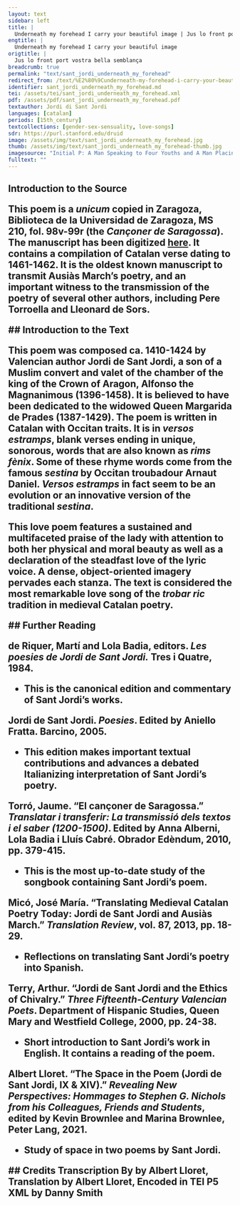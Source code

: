 ```yaml
---
layout: text
sidebar: left
title: |
  Underneath my forehead I carry your beautiful image | Jus lo front port vostra bella semblança
engtitle: |
  Underneath my forehead I carry your beautiful image
origtitle: |
  Jus lo front port vostra bella semblança
breadcrumb: true
permalink: "text/sant_jordi_underneath_my_forehead"
redirect_from: /text/%E2%80%9Cunderneath-my-forehead-i-carry-your-beautiful-image%E2%80%9D
identifier: sant_jordi_underneath_my_forehead.md
tei: /assets/tei/sant_jordi_underneath_my_forehead.xml
pdf: /assets/pdf/sant_jordi_underneath_my_forehead.pdf
textauthor: Jordi di Sant Jordi
languages: [catalan]
periods: [15th_century]
textcollections: [gender-sex-sensuality, love-songs]
sdr: https://purl.stanford.edu/druid 
image: /assets/img/text/sant_jordi_underneath_my_forehead.jpg
thumb: /assets/img/text/sant_jordi_underneath_my_forehead-thumb.jpg
imagesource: "Initial P: A Man Speaking to Four Youths and A Man Placing a Ring on a Woman's Hand, Getty Museum Ms. Ludwig XIV 6 (83.MQ.165), fol. 205v, about 1290–1310 [Public Domain]"
fulltext: ""
---
```

 

## Introduction to the Source <p>This poem is a <em>unicum</em> copied in Zaragoza, Biblioteca de la Universidad de Zaragoza, MS 210, fol. 98v-99r (the <em>Cançoner de Saragossa</em>). The manuscript has been digitized <a href="http://zaguan.unizar.es/record/535?ln=en">here</a>. It contains a compilation of Catalan verse dating to 1461-1462. It is the oldest known manuscript to transmit Ausiàs March’s poetry, and an important witness to the transmission of the poetry of several other authors, including Pere Torroella and Lleonard de Sors.</p> ## Introduction to the Text <p>This poem was composed ca. 1410-1424 by Valencian author Jordi de Sant Jordi, a son of a Muslim convert and valet of the chamber of the king of the Crown of Aragon, Alfonso the Magnanimous (1396-1458). It is believed to have been dedicated to the widowed Queen Margarida de Prades (1387-1429). The poem is written in Catalan with Occitan traits. It is in <em>versos estramps</em>, blank verses ending in unique, sonorous, words that are also known as <em>rims fènix</em>. Some of these rhyme words come from the famous <em>sestina</em> by Occitan troubadour Arnaut Daniel. <em>Versos estramps</em> in fact seem to be an evolution or an innovative version of the traditional <em>sestina</em>.</p> <p>This love poem features a sustained and multifaceted praise of the lady with attention to both her physical and moral beauty as well as a declaration of the steadfast love of the lyric voice. A dense, object-oriented imagery pervades each stanza. The text is considered the most remarkable love song of the <em>trobar ric</em> tradition in medieval Catalan poetry.</p> ## Further Reading <p>de Riquer, Martí and Lola Badia, editors. <em>Les poesies de Jordi de Sant Jordi.</em> Tres i Quatre, 1984.</p> <ul> <li>This is the canonical edition and commentary of Sant Jordi’s works.</li> </ul> <p>Jordi de Sant Jordi. <em>Poesies</em>. Edited by Aniello Fratta. Barcino, 2005.</p> <ul> <li>This edition makes important textual contributions and advances a debated Italianizing interpretation of Sant Jordi’s poetry.</li> </ul> <p>Torró, Jaume. “El cançoner de Saragossa.” <em>Translatar i transferir: La transmissió dels textos i el saber (1200-1500)</em>. Edited by Anna Alberni, Lola Badia i Lluís Cabré. Obrador Edèndum, 2010, pp. 379-415.</p> <ul> <li>This is the most up-to-date study of the songbook containing Sant Jordi’s poem.</li> </ul> <p>Micó, José María. “Translating Medieval Catalan Poetry Today: Jordi de Sant Jordi and Ausiàs March.” <em>Translation Review</em>, vol. 87, 2013, pp. 18-29.</p> <ul> <li>Reflections on translating Sant Jordi’s poetry into Spanish.</li> </ul> <p>Terry, Arthur. “Jordi de Sant Jordi and the Ethics of Chivalry.” <em>Three Fifteenth-Century Valencian Poets</em>. Department of Hispanic Studies, Queen Mary and Westfield College, 2000, pp. 24-38.</p> <ul> <li>Short introduction to Sant Jordi’s work in English. It contains a reading of the poem.</li> </ul> <p>Albert Lloret. “The Space in the Poem (Jordi de Sant Jordi, IX & XIV).” <em>Revealing New Perspectives: Hommages to Stephen G. Nichols from his Colleagues, Friends and Students</em>, edited by Kevin Brownlee and Marina Brownlee, Peter Lang, 2021.</p> <ul> <li>Study of space in two poems by Sant Jordi.</li> </ul> ## Credits Transcription By by Albert Lloret, Translation by Albert Lloret, Encoded in TEI P5 XML by Danny Smith
